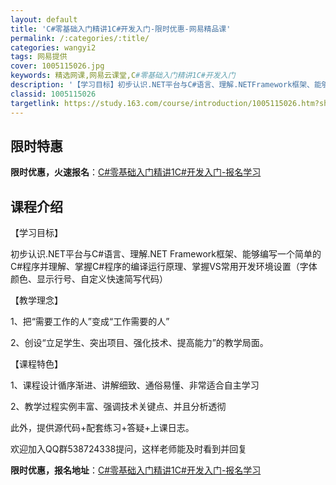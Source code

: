 ```yaml
---
layout: default
title: 'C#零基础入门精讲1C#开发入门-限时优惠-网易精品课'
permalink: /:categories/:title/
categories: wangyi2
tags: 网易提供
cover: 1005115026.jpg
keywords: 精选网课,网易云课堂,C#零基础入门精讲1C#开发入门
description: '【学习目标】初步认识.NET平台与C#语言、理解.NETFramework框架、能够编写一个简单的C#程序并理解、掌握C'
classid: 1005115026
targetlink: https://study.163.com/course/introduction/1005115026.htm?share=1&shareId=1025206652&utm_campaign=share&utm_medium=iphoneShare&utm_source=&utm_u=1025206652
---
```


## 限时特惠

**限时优惠，火速报名**：[C#零基础入门精讲1C#开发入门-报名学习](https://study.163.com/course/introduction/1005115026.htm?share=1&shareId=1025206652&utm_campaign=share&utm_medium=iphoneShare&utm_source=&utm_u=1025206652)

## 课程介绍

【学习目标】

初步认识.NET平台与C#语言、理解.NET Framework框架、能够编写一个简单的C#程序并理解、掌握C#程序的编译运行原理、掌握VS常用开发环境设置（字体颜色、显示行号、自定义快速简写代码）

【教学理念】

1、把“需要工作的人”变成“工作需要的人”

2、创设“立足学生、突出项目、强化技术、提高能力”的教学局面。

【课程特色】

1、课程设计循序渐进、讲解细致、通俗易懂、非常适合自主学习

2、教学过程实例丰富、强调技术关键点、并且分析透彻

此外，提供源代码+配套练习+答疑+上课日志。

欢迎加入QQ群538724338提问，这样老师能及时看到并回复

**限时优惠，报名地址**：[C#零基础入门精讲1C#开发入门-报名学习](https://study.163.com/course/introduction/1005115026.htm?share=1&shareId=1025206652&utm_campaign=share&utm_medium=iphoneShare&utm_source=&utm_u=1025206652)

